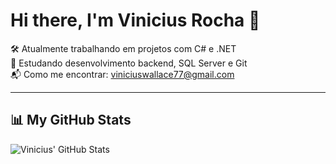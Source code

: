 # Hi there, I'm Vinicius Rocha 👋

🛠️ Atualmente trabalhando em projetos com C# e .NET  
🎯 Estudando desenvolvimento backend, SQL Server e Git  
📬 Como me encontrar: viniciuswallace77@gmail.com   

---

## 📊 My GitHub Stats

![Vinicius' GitHub Stats](https://github-readme-stats.vercel.app/api?username=ViniciusWRocha&show_icons=true&theme=radical&hide_rank=true)
